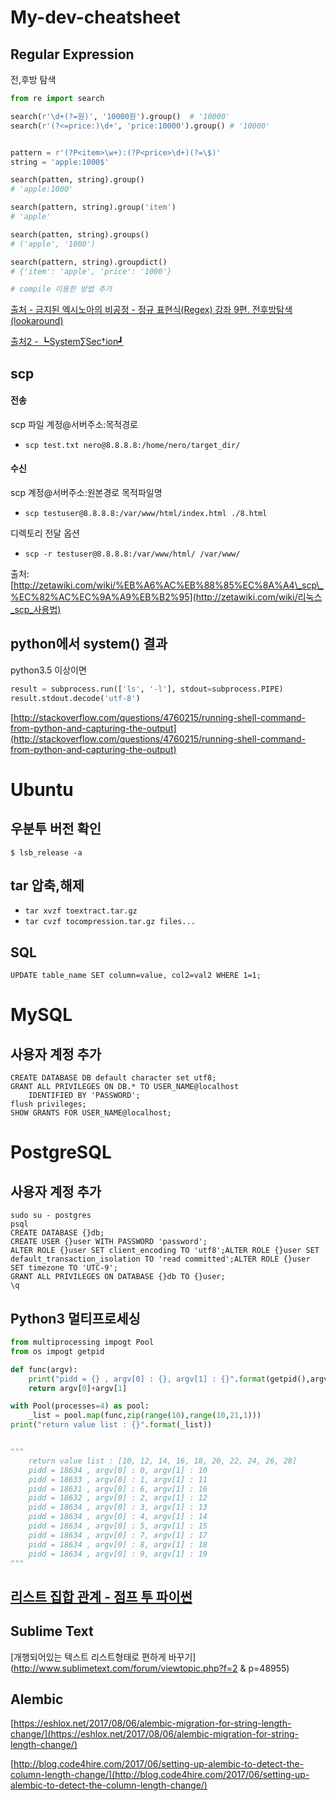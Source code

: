 # My-dev-cheatsheet

## Regular Expression

전,후방 탐색

```python
from re import search

search(r'\d+(?=원)', '10000원').group()  # '10000'
search(r'(?<=price:)\d+', 'price:10000').group() # '10000'


pattern = r'(?P<item>\w+):(?P<price>\d+)(?=\$)'
string = 'apple:1000$'

search(patten, string).group()
# 'apple:1000'

search(pattern, string).group('item')
# 'apple'

search(patten, string).groups()
# ('apple', '1000')

search(pattern, string).groupdict()
# {'item': 'apple', 'price': '1000'}

# compile 이용한 방법 추가
```

[출처 - 금지된 엑시노아의 비공정 - 정규 표현식\(Regex\) 강좌 9편. 전후방탐색\(lookaround\)](http://blog.eairship.kr/205)

[출처2 - ┗System∑Sec†ion┛](http://devanix.tistory.com/296)

## scp

#### 전송

scp 파일 계정@서버주소:목적경로

* `scp test.txt nero@8.8.8.8:/home/nero/target_dir/`

#### 수신

scp 계정@서버주소:원본경로 목적파일명

* `scp testuser@8.8.8.8:/var/www/html/index.html ./8.html`

디렉토리 전달 옵션

* `scp -r testuser@8.8.8.8:/var/www/html/ /var/www/`

출처: [http://zetawiki.com/wiki/%EB%A6%AC%EB%88%85%EC%8A%A4\_scp\_%EC%82%AC%EC%9A%A9%EB%B2%95](http://zetawiki.com/wiki/리눅스_scp_사용법)

## python에서 system\(\) 결과

python3.5 이상이면

```python
result = subprocess.run(['ls', '-l'], stdout=subprocess.PIPE)
result.stdout.decode('utf-8')
```

[http://stackoverflow.com/questions/4760215/running-shell-command-from-python-and-capturing-the-output](http://stackoverflow.com/questions/4760215/running-shell-command-from-python-and-capturing-the-output)

# Ubuntu

## 우분투 버전 확인

`$ lsb_release -a`

## tar 압축,해제

* `tar xvzf toextract.tar.gz`
* `tar cvzf tocompression.tar.gz files...`

## SQL

```
UPDATE table_name SET column=value, col2=val2 WHERE 1=1;
```

# MySQL

## 사용자 계정 추가

```
CREATE DATABASE DB default character set utf8;
GRANT ALL PRIVILEGES ON DB.* TO USER_NAME@localhost
    IDENTIFIED BY 'PASSWORD';
flush privileges;
SHOW GRANTS FOR USER_NAME@localhost;
```

# PostgreSQL

## 사용자 계정 추가

```
sudo su - postgres
psql
CREATE DATABASE {}db;
CREATE USER {}user WITH PASSWORD 'password';
ALTER ROLE {}user SET client_encoding TO 'utf8';ALTER ROLE {}user SET default_transaction_isolation TO 'read committed';ALTER ROLE {}user SET timezone TO 'UTC-9';
GRANT ALL PRIVILEGES ON DATABASE {}db TO {}user;
\q
```

## Python3 멀티프로세싱

```python
from multiprocessing impogt Pool
from os impogt getpid

def func(argv):
    print("pidd = {} , argv[0] : {}, argv[1] : {}".format(getpid(),argv[0],argv[1]))
    return argv[0]+argv[1]

with Pool(processes=4) as pool:
    _list = pool.map(func,zip(range(10),range(10,21,1)))
print("return value list : {}".format(_list))


"""
    return value list : [10, 12, 14, 16, 18, 20, 22, 24, 26, 28]
    pidd = 18634 , argv[0] : 0, argv[1] : 10
    pidd = 18633 , argv[0] : 1, argv[1] : 11
    pidd = 18631 , argv[0] : 6, argv[1] : 16
    pidd = 18632 , argv[0] : 2, argv[1] : 12
    pidd = 18634 , argv[0] : 3, argv[1] : 13
    pidd = 18634 , argv[0] : 4, argv[1] : 14
    pidd = 18634 , argv[0] : 5, argv[1] : 15
    pidd = 18634 , argv[0] : 7, argv[1] : 17
    pidd = 18634 , argv[0] : 8, argv[1] : 18
    pidd = 18634 , argv[0] : 9, argv[1] : 19
"""
```

## [리스트 집합 관계 - 점프 투 파이썬](https://wikidocs.net/1015)

## Sublime Text

[개행되어있는 텍스트 리스트형태로 편하게 바꾸기](http://www.sublimetext.com/forum/viewtopic.php?f=2
&
p=48955)

## Alembic

[https://eshlox.net/2017/08/06/alembic-migration-for-string-length-change/](https://eshlox.net/2017/08/06/alembic-migration-for-string-length-change/)

[http://blog.code4hire.com/2017/06/setting-up-alembic-to-detect-the-column-length-change/](http://blog.code4hire.com/2017/06/setting-up-alembic-to-detect-the-column-length-change/)

